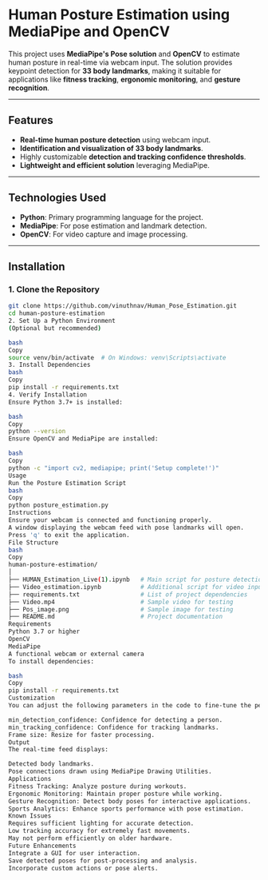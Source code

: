 # Human Posture Estimation using MediaPipe and OpenCV

This project uses **MediaPipe's Pose solution** and **OpenCV** to estimate human posture in real-time via webcam input. The solution provides keypoint detection for **33 body landmarks**, making it suitable for applications like **fitness tracking**, **ergonomic monitoring**, and **gesture recognition**.

---

## Features
- **Real-time human posture detection** using webcam input.
- **Identification and visualization of 33 body landmarks**.
- Highly customizable **detection and tracking confidence thresholds**.
- **Lightweight and efficient solution** leveraging MediaPipe.

---

## Technologies Used
- **Python**: Primary programming language for the project.
- **MediaPipe**: For pose estimation and landmark detection.
- **OpenCV**: For video capture and image processing.

---

## Installation

### 1. Clone the Repository
```bash
git clone https://github.com/vinuthnav/Human_Pose_Estimation.git
cd human-posture-estimation
2. Set Up a Python Environment
(Optional but recommended)

bash
Copy
source venv/bin/activate  # On Windows: venv\Scripts\activate
3. Install Dependencies
bash
Copy
pip install -r requirements.txt
4. Verify Installation
Ensure Python 3.7+ is installed:

bash
Copy
python --version
Ensure OpenCV and MediaPipe are installed:

bash
Copy
python -c "import cv2, mediapipe; print('Setup complete!')"
Usage
Run the Posture Estimation Script
bash
Copy
python posture_estimation.py
Instructions
Ensure your webcam is connected and functioning properly.
A window displaying the webcam feed with pose landmarks will open.
Press 'q' to exit the application.
File Structure
bash
Copy
human-posture-estimation/
│
├── HUMAN_Estimation_Live(1).ipynb   # Main script for posture detection
├── Video_estimation.ipynb           # Additional script for video input
├── requirements.txt                 # List of project dependencies
├── Video.mp4                        # Sample video for testing
├── Pos_image.png                    # Sample image for testing
├── README.md                        # Project documentation
Requirements
Python 3.7 or higher
OpenCV
MediaPipe
A functional webcam or external camera
To install dependencies:

bash
Copy
pip install -r requirements.txt
Customization
You can adjust the following parameters in the code to fine-tune the performance:

min_detection_confidence: Confidence for detecting a person.
min_tracking_confidence: Confidence for tracking landmarks.
Frame size: Resize for faster processing.
Output
The real-time feed displays:

Detected body landmarks.
Pose connections drawn using MediaPipe Drawing Utilities.
Applications
Fitness Tracking: Analyze posture during workouts.
Ergonomic Monitoring: Maintain proper posture while working.
Gesture Recognition: Detect body poses for interactive applications.
Sports Analytics: Enhance sports performance with pose estimation.
Known Issues
Requires sufficient lighting for accurate detection.
Low tracking accuracy for extremely fast movements.
May not perform efficiently on older hardware.
Future Enhancements
Integrate a GUI for user interaction.
Save detected poses for post-processing and analysis.
Incorporate custom actions or pose alerts.
